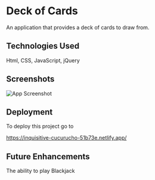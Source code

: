 
# Deck of Cards

An application that provides a deck of cards to draw from.



## Technologies Used
Html,
CSS,
JavaScript, 
jQuery



## Screenshots

![App Screenshot](https://i.imgur.com/dznHoGm.png)


## Deployment

To deploy this project go to

https://inquisitive-cucurucho-51b73e.netlify.app/

## Future Enhancements
The ability to play Blackjack
